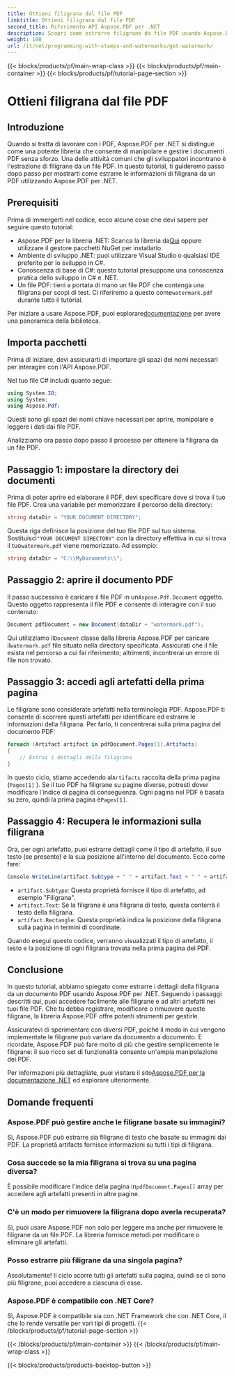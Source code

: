 ```yaml
---
title: Ottieni filigrana dal file PDF
linktitle: Ottieni filigrana dal file PDF
second_title: Riferimento API Aspose.PDF per .NET
description: Scopri come estrarre filigrane da file PDF usando Aspose.PDF per .NET con una guida passo-passo. Tutorial dettagliato per l'estrazione di filigrane.
weight: 100
url: /it/net/programming-with-stamps-and-watermarks/get-watermark/
---
```


{{< blocks/products/pf/main-wrap-class >}}
{{< blocks/products/pf/main-container >}}
{{< blocks/products/pf/tutorial-page-section >}}

# Ottieni filigrana dal file PDF

## Introduzione

Quando si tratta di lavorare con i PDF, Aspose.PDF per .NET si distingue come una potente libreria che consente di manipolare e gestire i documenti PDF senza sforzo. Una delle attività comuni che gli sviluppatori incontrano è l'estrazione di filigrane da un file PDF. In questo tutorial, ti guideremo passo dopo passo per mostrarti come estrarre le informazioni di filigrana da un PDF utilizzando Aspose.PDF per .NET.

## Prerequisiti

Prima di immergerti nel codice, ecco alcune cose che devi sapere per seguire questo tutorial:

-  Aspose.PDF per la libreria .NET: Scarica la libreria da[Qui](https://releases.aspose.com/pdf/net/) oppure utilizzare il gestore pacchetti NuGet per installarlo.
- Ambiente di sviluppo .NET: puoi utilizzare Visual Studio o qualsiasi IDE preferito per lo sviluppo in C#.
- Conoscenza di base di C#: questo tutorial presuppone una conoscenza pratica dello sviluppo in C# e .NET.
-  Un file PDF: tieni a portata di mano un file PDF che contenga una filigrana per scopi di test. Ci riferiremo a questo come`watermark.pdf` durante tutto il tutorial.

 Per iniziare a usare Aspose.PDF, puoi esplorare[documentazione](https://reference.aspose.com/pdf/net/) per avere una panoramica della biblioteca.

## Importa pacchetti

Prima di iniziare, devi assicurarti di importare gli spazi dei nomi necessari per interagire con l'API Aspose.PDF. 

Nel tuo file C# includi quanto segue:

```csharp
using System.IO;
using System;
using Aspose.Pdf;
```

Questi sono gli spazi dei nomi chiave necessari per aprire, manipolare e leggere i dati dai file PDF.

Analizziamo ora passo dopo passo il processo per ottenere la filigrana da un file PDF.

## Passaggio 1: impostare la directory dei documenti

Prima di poter aprire ed elaborare il PDF, devi specificare dove si trova il tuo file PDF. Crea una variabile per memorizzare il percorso della directory:

```csharp
string dataDir = "YOUR DOCUMENT DIRECTORY";
```

 Questa riga definisce la posizione del tuo file PDF sul tuo sistema. Sostituisci`"YOUR DOCUMENT DIRECTORY"` con la directory effettiva in cui si trova il tuo`watermark.pdf` viene memorizzato. Ad esempio:

```csharp
string dataDir = "C:\\MyDocuments\\";
```

## Passaggio 2: aprire il documento PDF

 Il passo successivo è caricare il file PDF in un`Aspose.Pdf.Document` oggetto. Questo oggetto rappresenta il file PDF e consente di interagire con il suo contenuto:

```csharp
Document pdfDocument = new Document(dataDir + "watermark.pdf");
```

 Qui utilizziamo il`Document` classe dalla libreria Aspose.PDF per caricare il`watermark.pdf` file situato nella directory specificata. Assicurati che il file esista nel percorso a cui fai riferimento; altrimenti, incontrerai un errore di file non trovato.

## Passaggio 3: accedi agli artefatti della prima pagina

Le filigrane sono considerate artefatti nella terminologia PDF. Aspose.PDF ti consente di scorrere questi artefatti per identificare ed estrarre le informazioni della filigrana. Per farlo, ti concentrerai sulla prima pagina del documento PDF:

```csharp
foreach (Artifact artifact in pdfDocument.Pages[1].Artifacts)
{
    // Estrai i dettagli della filigrana
}
```

 In questo ciclo, stiamo accedendo al`Artifacts` raccolta della prima pagina (`Pages[1]` ). Se il tuo PDF ha filigrane su pagine diverse, potresti dover modificare l'indice di pagina di conseguenza. Ogni pagina nel PDF è basata su zero, quindi la prima pagina è`Pages[1]`.

## Passaggio 4: Recupera le informazioni sulla filigrana

Ora, per ogni artefatto, puoi estrarre dettagli come il tipo di artefatto, il suo testo (se presente) e la sua posizione all'interno del documento. Ecco come fare:

```csharp
Console.WriteLine(artifact.Subtype + " " + artifact.Text + " " + artifact.Rectangle);
```

- `artifact.Subtype`: Questa proprietà fornisce il tipo di artefatto, ad esempio "Filigrana".
- `artifact.Text`: Se la filigrana è una filigrana di testo, questa conterrà il testo della filigrana.
- `artifact.Rectangle`: Questa proprietà indica la posizione della filigrana sulla pagina in termini di coordinate.

Quando esegui questo codice, verranno visualizzati il tipo di artefatto, il testo e la posizione di ogni filigrana trovata nella prima pagina del PDF.

## Conclusione

In questo tutorial, abbiamo spiegato come estrarre i dettagli della filigrana da un documento PDF usando Aspose.PDF per .NET. Seguendo i passaggi descritti qui, puoi accedere facilmente alle filigrane e ad altri artefatti nei tuoi file PDF. Che tu debba registrare, modificare o rimuovere queste filigrane, la libreria Aspose.PDF offre potenti strumenti per gestirle.

Assicuratevi di sperimentare con diversi PDF, poiché il modo in cui vengono implementate le filigrane può variare da documento a documento. E ricordate, Aspose.PDF può fare molto di più che gestire semplicemente le filigrane: il suo ricco set di funzionalità consente un'ampia manipolazione dei PDF.

 Per informazioni più dettagliate, puoi visitare il sito[Aspose.PDF per la documentazione .NET](https://reference.aspose.com/pdf/net/) ed esplorare ulteriormente.

## Domande frequenti

### Aspose.PDF può gestire anche le filigrane basate su immagini?
Sì, Aspose.PDF può estrarre sia filigrane di testo che basate su immagini dai PDF. La proprietà artifacts fornisce informazioni su tutti i tipi di filigrana.

### Cosa succede se la mia filigrana si trova su una pagina diversa?
 È possibile modificare l'indice della pagina in`pdfDocument.Pages[]` array per accedere agli artefatti presenti in altre pagine.

### C'è un modo per rimuovere la filigrana dopo averla recuperata?
Sì, puoi usare Aspose.PDF non solo per leggere ma anche per rimuovere le filigrane da un file PDF. La libreria fornisce metodi per modificare o eliminare gli artefatti.

### Posso estrarre più filigrane da una singola pagina?
Assolutamente! Il ciclo scorre tutti gli artefatti sulla pagina, quindi se ci sono più filigrane, puoi accedere a ciascuna di esse.

### Aspose.PDF è compatibile con .NET Core?
Sì, Aspose.PDF è compatibile sia con .NET Framework che con .NET Core, il che lo rende versatile per vari tipi di progetti.
{{< /blocks/products/pf/tutorial-page-section >}}

{{< /blocks/products/pf/main-container >}}
{{< /blocks/products/pf/main-wrap-class >}}

{{< blocks/products/products-backtop-button >}}
